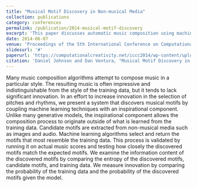 ```yaml
---
title: "Musical Motif Discovery in Non-musical Media"
collection: publications
category: conferences
permalink: /publication/2014-musical-motif-discovery
excerpt: 'This paper discusses automatic music composition using machine learning techniques'
date: 2014-06-07
venue: 'Proceedings of the 5th International Conference on Computational Creativity'
slidesurl: '#'
paperurl: 'https://computationalcreativity.net/iccc2014/wp-content/uploads/2014/06/7.1_Johnson.pdf'
citation: 'Daniel Johnson and Dan Ventura, "Musical Motif Discovery in Non-musical Media", Proceedings of the 5th International Conference on Computational Creativity, pp. 91-99, 2014'
---
```


Many music composition algorithms attempt to compose music in a particular style. The resulting music is often impressive and indistinguishable from the style of the training data, but it tends to lack significant innovation. In an effort to increase innovation in the selection of pitches and rhythms, we present a system that discovers musical motifs by coupling machine learning techniques with an inspirational component. Unlike many generative models, the inspirational component allows the composition process to originate outside of what is learned from the training data. Candidate motifs are extracted from non-musical media such as images and audio. Machine learning algorithms select and return the motifs that most resemble the training data. This process is validated by running it on actual music scores and testing how closely the discovered motifs
match the expected motifs. We examine the information content of the discovered motifs by comparing the entropy of the discovered motifs, candidate motifs, and training data. We measure innovation by comparing the probability of the training data and the probability of the discovered motifs given the model.
